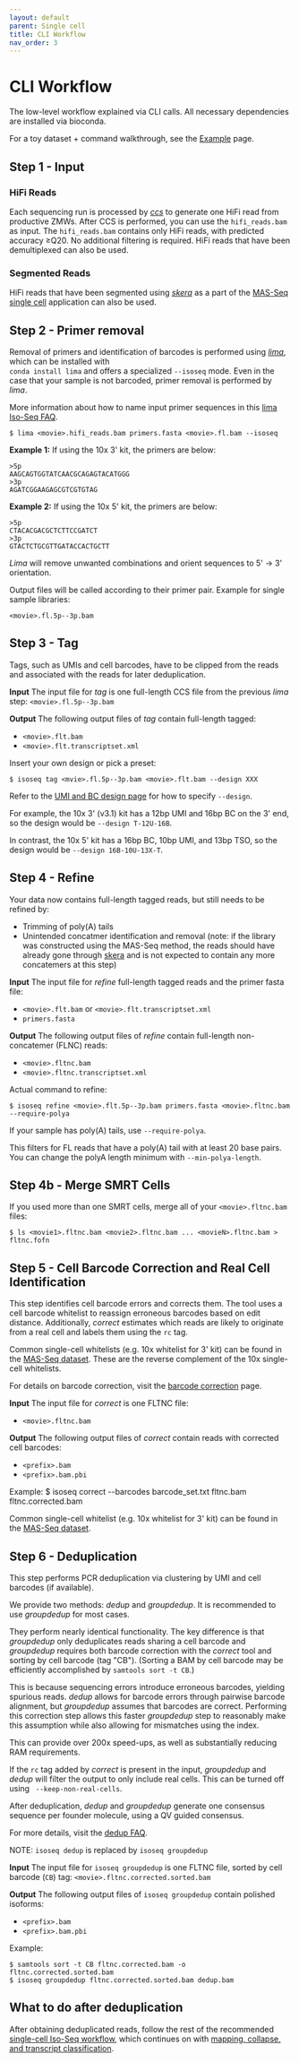 ```yaml
---
layout: default
parent: Single cell
title: CLI Workflow
nav_order: 3
---
```


# CLI Workflow

The low-level workflow explained via CLI calls. All necessary dependencies are
installed via bioconda.

For a toy dataset + command walkthrough, see the [Example](https://isoseq.how/umi/examples.html) page.

## Step 1 - Input
### HiFi Reads
Each sequencing run is processed by [*ccs*](https://github.com/PacificBiosciences/ccs)
to generate one HiFi read from productive ZMWs.
After CCS is performed, you can use the `hifi_reads.bam` as input.
The `hifi_reads.bam` contains only HiFi reads, with predicted accuracy ≥Q20. No
additional filtering is required. HiFi reads that have been demultiplexed can also be used.

### Segmented Reads
HiFi reads that have been segmented using [*skera*](https://skera.how/) as a part of the [MAS-Seq single cell](https://www.pacb.com/products-and-services/applications/rna-sequencing/single-cell-rna-sequencing/) application can also be used.

## Step 2 - Primer removal

Removal of primers and identification of barcodes is performed using [*lima*](https://lima.how/),
which can be installed with \
`conda install lima` and offers a specialized `--isoseq` mode.
Even in the case that your sample is not barcoded, primer removal is performed
by *lima*.

More information about how to name input primer
sequences in this [lima Iso-Seq FAQ](https://lima.how/faq/isoseq).

    $ lima <movie>.hifi_reads.bam primers.fasta <movie>.fl.bam --isoseq

**Example 1:**
If using the 10x 3' kit, the primers are below:

    >5p
    AAGCAGTGGTATCAACGCAGAGTACATGGG
    >3p
    AGATCGGAAGAGCGTCGTGTAG

**Example 2:**
If using the 10x 5' kit, the primers are below:

    >5p
    CTACACGACGCTCTTCCGATCT
    >3p
    GTACTCTGCGTTGATACCACTGCTT

*Lima* will remove unwanted combinations and orient sequences to 5' → 3' orientation.

Output files will be called according to their primer pair. Example for
single sample libraries:

    <movie>.fl.5p--3p.bam


## Step 3 - Tag
Tags, such as UMIs and cell barcodes, have to be clipped from the reads and
associated with the reads for later deduplication.

**Input**
The input file for *tag* is one full-length CCS file from the previous _lima_ step: `<movie>.fl.5p--3p.bam`

**Output**
The following output files of *tag* contain full-length tagged:
 - `<movie>.flt.bam`
 - `<movie>.flt.transcriptset.xml`

Insert your own design or pick a preset:

    $ isoseq tag <mvie>.fl.5p--3p.bam <movie>.flt.bam --design XXX

Refer to the [UMI and BC design page](https://isoseq.how/umi/umi-barcode-design.html) for how to specify `--design`.

For example, the 10x 3' (v3.1) kit has a 12bp UMI and 16bp BC on the 3' end, so the design would be `--design T-12U-16B`.

In contrast, the 10x 5' kit has a 16bp BC, 10bp UMI, and 13bp TSO, so the design would be `--design 16B-10U-13X-T`.

## Step 4 - Refine
Your data now contains full-length tagged reads, but still needs to be refined by:
 - Trimming of poly(A) tails
 - Unintended concatmer identification and removal (note: if the library was constructed using the MAS-Seq method, the reads should have already gone through [skera](https://skera.how) and is not expected to contain any more concatemers at this step)

**Input**
The input file for *refine* full-length tagged reads and the primer fasta file:
 - `<movie>.flt.bam` or `<movie>.flt.transcriptset.xml`
 - `primers.fasta`

**Output**
The following output files of *refine* contain full-length non-concatemer (FLNC) reads:
 - `<movie>.fltnc.bam`
 - `<movie>.fltnc.transcriptset.xml`

Actual command to refine:

    $ isoseq refine <movie>.flt.5p--3p.bam primers.fasta <movie>.fltnc.bam --require-polya

If your sample has poly(A) tails, use `--require-polya`.

This filters for FL reads that have a poly(A) tail with at least 20 base pairs. You can change the polyA length minimum with `--min-polya-length`.


## Step 4b - Merge SMRT Cells
If you used more than one SMRT cells, merge all of your `<movie>.fltnc.bam` files:

    $ ls <movie1>.fltnc.bam <movie2>.fltnc.bam ... <movieN>.fltnc.bam > fltnc.fofn


## Step 5 - Cell Barcode Correction and Real Cell Identification
This step identifies cell barcode errors and corrects them. The tool uses a cell barcode whitelist to reassign erroneous barcodes based on edit distance. Additionally, *correct* estimates which reads are likely to originate from a real cell and labels them using the `rc` tag.

Common single-cell whitelists (e.g. 10x whitelist for 3' kit) can be found in the [MAS-Seq dataset](https://downloads.pacbcloud.com/public/dataset/MAS-Seq/).
These are the reverse complement of the 10x single-cell whitelists.

For details on barcode correction, visit the [barcode correction](https://isoseq.how/umi/isoseq-correct.html) page.


**Input** The input file for *correct* is one FLTNC file:
 - `<movie>.fltnc.bam`

**Output** The following output files of *correct* contain reads with corrected cell barcodes:
 - `<prefix>.bam`
 - `<prefix>.bam.pbi`

Example:
    $ isoseq correct --barcodes barcode_set.txt fltnc.bam fltnc.corrected.bam

Common single-cell whitelist (e.g. 10x whitelist for 3' kit) can be found in the [MAS-Seq dataset](https://downloads.pacbcloud.com/public/dataset/MAS-Seq/).


## Step 6 - Deduplication
This step performs PCR deduplication via clustering by UMI and cell barcodes (if available).

We provide two methods: *dedup* and *groupdedup*. It is recommended	to use *groupdedup* for most cases.

They perform nearly identical functionality. The key difference is that *groupdedup* only deduplicates
reads sharing a cell barcode and *groupdedup* requires both barcode correction with the *correct* tool and sorting by cell barcode (tag "CB").
(Sorting a BAM by cell barcode may be efficiently accomplished by `samtools sort -t CB`.)

This is because sequencing errors introduce erroneous barcodes, yielding spurious reads.
*dedup* allows for barcode errors through pairwise barcode alignment, but *groupdedup* assumes that barcodes are correct.
Performing this correction step allows this faster *groupdedup* step to reasonably make this assumption while
also allowing for mismatches using the index.

This can provide over 200x speed-ups, as well as substantially reducing RAM requirements.

If the `rc` tag added by *correct* is present in the input, *groupdedup* and *dedup* will filter the output to only include real cells. This can be turned off using ` --keep-non-real-cells`.

After deduplication, *dedup* and *groupdedup* generate one consensus sequence per founder molecule,
using a QV guided consensus.

For more details, visit the [dedup FAQ](https://isoseq.how/umi/dedup-faq.html).

NOTE: `isoseq dedup` is replaced by `isoseq groupdedup`

**Input**
The input file for `isoseq groupdedup` is one FLTNC file, sorted by cell barcode (`CB`) tag: `<movie>.fltnc.corrected.sorted.bam`

**Output**
The following output files of `isoseq groupdedup` contain polished isoforms:
 - `<prefix>.bam`
 - `<prefix>.bam.pbi`

Example:

    $ samtools sort -t CB fltnc.corrected.bam -o fltnc.corrected.sorted.bam
    $ isoseq groupdedup fltnc.corrected.sorted.bam dedup.bam



## What to do after deduplication

After obtaining deduplicated reads, follow the rest of the recommended [single-cell Iso-Seq workflow](https://isoseq.how/getting-started.html#recommended-single-cell-iso-seq-workflow), which continues on with [mapping, collapse, and transcript classification](https://isoseq.how/classification/workflow.html).

